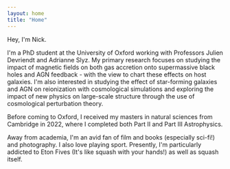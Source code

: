 ```yaml
---
layout: home
title: "Home"
---
```


Hey, I'm Nick.

I'm a PhD student at the University of Oxford working with Professors Julien Devriendt and Adrianne Slyz.
My primary research focuses on studying the impact of magnetic fields on both gas accretion onto supermassive black holes and AGN feedback - with the view to chart these effects on host galaxies. I'm also interested in studying the effect of star-forming galaxies and AGN on reionization with cosmological simulations and exploring the impact of new physics on large-scale structure through the use of cosmological perturbation theory.

Before coming to Oxford, I received my masters in natural sciences from Cambridge in 2022, where I completed both Part II and Part III Astrophysics.

Away from academia, I'm an avid fan of film and books (especially sci-fi!) and photography. I also  love playing sport. Presently, I'm particularly addicted to Eton Fives (It's like squash with your hands!) as well as squash itself.
